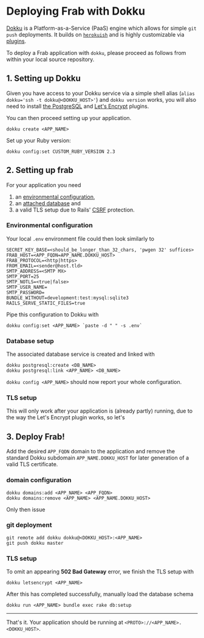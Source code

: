 # Deploying Frab with Dokku

[Dokku](http://dokku.viewdocs.io/dokku/) is a Platform-as-a-Service (PaaS) engine which allows for simple `git push` deployments.
It builds on [`herokuish`](https://github.com/gliderlabs/herokuish) and is highly customizable via [plugins](http://dokku.viewdocs.io/dokku/plugins/).

To deploy a Frab application with `dokku`, please proceed as follows from within your local source repository.

## 1. Setting up Dokku

Given you have access to your Dokku service via a simple shell alias (`alias dokku='ssh -t dokku@<DOKKU_HOST>'`) and `dokku version` works, you will also need to install [the PostgreSQL](https://github.com/dokku/dokku-postgres) and [Let's Encrypt](https://github.com/dokku/dokku-letsencrypt) plugins.

You can then proceed setting up your application.

```
dokku create <APP_NAME>
```

Set up your Ruby version:

```
dokku config:set CUSTOM_RUBY_VERSION 2.3
```

## 2. Setting up frab

For your application you need

1. an [environmental configuration](http://12factor.net/config),
2. an [attached database](http://12factor.net/backing-services) and
3. a valid TLS setup due to Rails' [CSRF](https://en.wikipedia.org/wiki/Cross-site_request_forgery) protection.

### Environmental configuration

Your local `.env` environment file could then look similarly to

```
SECRET_KEY_BASE=<should_be_longer_than_32_chars, 'pwgen 32' suffices>
FRAB_HOST=<APP_FQDN=APP_NAME.DOKKU_HOST>
FRAB_PROTOCOL=<http|https>
FROM_EMAIL=<sender@host.tld>
SMTP_ADDRESS=<SMTP MX>
SMTP_PORT=25
SMTP_NOTLS=<true|false>
SMTP_USER_NAME=
SMTP_PASSWORD=
BUNDLE_WITHOUT=development:test:mysql:sqlite3
RAILS_SERVE_STATIC_FILES=true
```

Pipe this configuration to Dokku with

    dokku config:set <APP_NAME> `paste -d " " -s .env`

### Database setup

The associated database service is created and linked with

    dokku postgresql:create <DB_NAME>
    dokku postgresql:link <APP_NAME> <DB_NAME>

`dokku config <APP_NAME>` should now report your whole configuration.

### TLS setup

This will only work after your application is (already partly) running, due to the way the Let's Encrypt plugin works, so let's

## 3. Deploy Frab!

Add the desired `APP_FQDN` domain to the application and remove the standard Dokku subdomain `APP_NAME.DOKKU_HOST` for later generation of a valid TLS certificate.

### domain configuration

    dokku domains:add <APP_NAME> <APP_FQDN>
    dokku domains:remove <APP_NAME> <APP_NAME.DOKKU_HOST>

Only then issue

### git deployment

    git remote add dokku dokku@<DOKKU_HOST>:<APP_NAME>
    git push dokku master

### TLS setup

To omit an appearing **502 Bad Gateway** error, we finish the TLS setup with

    dokku letsencrypt <APP_NAME>

After this has completed successfully, manually load the database schema

    dokku run <APP_NAME> bundle exec rake db:setup

---

That's it. Your application should be running at `<PROTO>://<APP_NAME>.<DOKKU_HOST>`.
